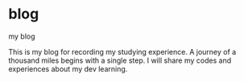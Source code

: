 # blog
my blog


This is my blog for recording my studying experience. A journey of a thousand miles begins with a single step. I will share my codes and experiences about my dev learning. 


